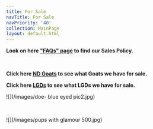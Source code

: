```yaml
---
title: For Sale
navTitle: For Sale
navPriority: '40'
collection: MainPage
layout: default.html
---
```

**Look on here  **[**"FAQs" page**](frequently-asked-questions.html)** to find our Sales Policy.**

<br />

**Click here **[**ND Goats**](sub_pages/nd-goats-for-sale.html)**  to see what Goats we have for sale.**

**Click here **[**LGDs**](sub_pages/lgds-for-sale.html)** to see what LGDs we have for sale.**

![](/images/doe- blue eyed pic2.jpg)

<br />

![](/images/pups with glamour 500.jpg)
